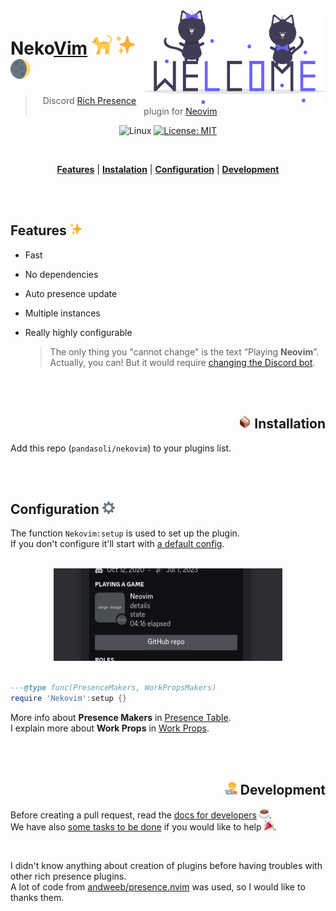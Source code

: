 <img height=150 align='right' src='./docs/undraw_welcome_cats_thqn.svg'/>

# Neko[Vim](https://vim.org) <img width=32 src='https://raw.githubusercontent.com/pandasoli/twemojis/master/1f408.svg'/> <img width=32 src='https://raw.githubusercontent.com/pandasoli/twemojis/master/2728.svg'/> <img width=32 src='https://raw.githubusercontent.com/pandasoli/twemojis/master/1f312.svg'/>

<div align='center'>

  > Discord [Rich Presence](https://discord.com/rich-presence) plugin for [Neovim](https://neovim.io)

  ![Linux](https://img.shields.io/badge/Linux-%23.svg?logo=linux&color=FCC624&logoColor=black)
  [![License: MIT](https://img.shields.io/badge/License-MIT-yellow.svg)](https://opensource.org/licenses/MIT)

  <br/>

  [**Features**](#features-) | [**Instalation**](#-installation) |
  [**Configuration**](#configuration-) | [**Development**](#-development)
</div>
<br/>
<br/>

## Features <img width=20 src='https://raw.githubusercontent.com/pandasoli/twemojis/master/2728.svg'/>

- Fast
- No dependencies
- Auto presence update
- Multiple instances
- Really highly configurable

  > The only thing you "cannot change" is the text “Playing **Neovim**”.  
  > Actually, you can! But it would require [changing the Discord bot](./docs/work_props.md).

<br/>
<br/>
<div align='right'>

  ## <img width=20 src='https://raw.githubusercontent.com/pandasoli/twemojis/master/1f4e6.svg'/> Installation
</div>

Add this repo (`pandasoli/nekovim`) to your plugins list.

<br/>
<br/>

## Configuration <img width=20 src='https://raw.githubusercontent.com/pandasoli/twemojis/master/2699.svg'/>
The function `Nekovim:setup` is used to set up the plugin.  
If you don't configure it'll start with [a default config](./lua/default_makers/init.lua).

<br/>
<div align='center'>
  <img src='./docs/preview.gif'/>
</div>
<br/>

```lua
---@type func(PresenceMakers, WorkPropsMakers)
require 'Nekovim':setup {}
```

More info about **Presence Makers** in [Presence Table](./docs/presence_table.md).  
I explain more about **Work Props** in [Work Props](./docs/work_props.md).

<br/>
<br/>
<div align='right'>

  ## <img width=20 src='https://raw.githubusercontent.com/pandasoli/twemojis/master/1f9d1-200d-1f4bb.svg'/> Development
</div>

Before creating a pull request, read the [docs for developers](./DEVELOPMENT.md) <img width=16 src='https://raw.githubusercontent.com/pandasoli/twemojis/master/2615.svg'/>.  
We have also [some tasks to be done](./docs/todo.md) if you would like to help <img width=16 src='https://raw.githubusercontent.com/pandasoli/twemojis/master/1f389.svg'/>.

<br/>

I didn't know anything about creation of plugins before having troubles with other rich presence plugins.  
A lot of code from [andweeb/presence.nvim](https://github.com/andweeb/presence.nvim) was used, so I would like to thanks them.
